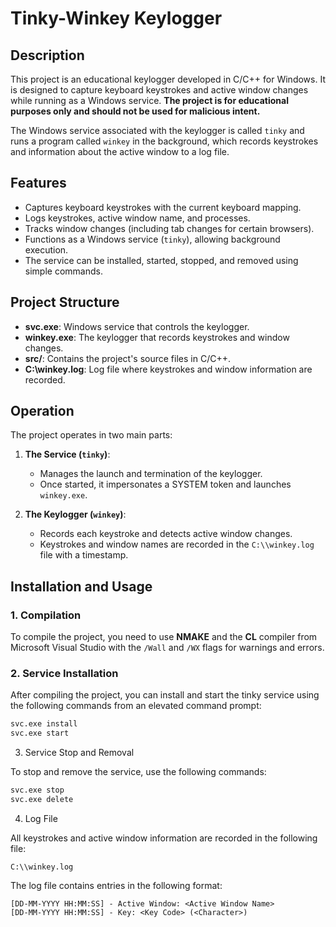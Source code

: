 # Tinky-Winkey Keylogger
## Description

This project is an educational keylogger developed in C/C++ for Windows. It is designed to capture keyboard keystrokes and active window changes while running as a Windows service. **The project is for educational purposes only and should not be used for malicious intent.**

The Windows service associated with the keylogger is called `tinky` and runs a program called `winkey` in the background, which records keystrokes and information about the active window to a log file.

## Features

- Captures keyboard keystrokes with the current keyboard mapping.
- Logs keystrokes, active window name, and processes.
- Tracks window changes (including tab changes for certain browsers).
- Functions as a Windows service (`tinky`), allowing background execution.
- The service can be installed, started, stopped, and removed using simple commands.

## Project Structure

- **svc.exe**: Windows service that controls the keylogger.
- **winkey.exe**: The keylogger that records keystrokes and window changes.
- **src/**: Contains the project's source files in C/C++.
- **C:\\winkey.log**: Log file where keystrokes and window information are recorded.

## Operation

The project operates in two main parts:

1. **The Service (`tinky`)**:
	- Manages the launch and termination of the keylogger.
	- Once started, it impersonates a SYSTEM token and launches `winkey.exe`.

2. **The Keylogger (`winkey`)**:
	- Records each keystroke and detects active window changes.
	- Keystrokes and window names are recorded in the `C:\\winkey.log` file with a timestamp.

## Installation and Usage

### 1. Compilation

To compile the project, you need to use **NMAKE** and the **CL** compiler from Microsoft Visual Studio with the `/Wall` and `/WX` flags for warnings and errors.

### 2. Service Installation

After compiling the project, you can install and start the tinky service using the following commands from an elevated command prompt:

```bash
svc.exe install
svc.exe start
```

3. Service Stop and Removal

To stop and remove the service, use the following commands:

```bash
svc.exe stop
svc.exe delete
```

4. Log File

All keystrokes and active window information are recorded in the following file:

```
C:\\winkey.log
```

The log file contains entries in the following format:

```
[DD-MM-YYYY HH:MM:SS] - Active Window: <Active Window Name>
[DD-MM-YYYY HH:MM:SS] - Key: <Key Code> (<Character>)
```